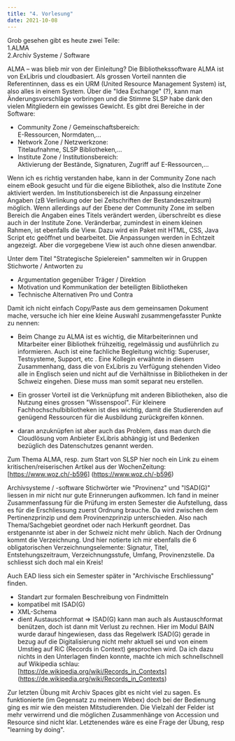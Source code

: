 ```yaml
---
title: "4. Vorlesung"
date: 2021-10-08
---
```


Grob gesehen gibt es heute zwei Teile:   
1.ALMA   
2.Archiv Systeme / Software

ALMA – was blieb mir von der Einleitung?
Die Bibliothekssoftware ALMA ist von ExLibris und cloudbasiert. Als grossen Vorteil nannten die Referentinnen, dass es ein URM (United Resource Management System) ist, also alles in einem System. Über die "Idea Exchange" (?), kann man Änderungsvorschläge vorbringen und die Stimme SLSP habe dank den vielen Mitgliedern ein gewisses Gewicht.
Es gibt drei Bereiche in der Software:

- Community Zone / Gemeinschaftsbereich:   
	E-Ressourcen, Normdaten,...
- Network Zone / Netzwerkzone:   
	Titelaufnahme, SLSP Bibliotheken,...
- Institute Zone / Institutionsbereich:   
	Aktivierung der Bestände, Signaturen, Zugriff auf E-Ressourcen,...

Wenn ich es richtig verstanden habe, kann in der Community Zone nach einem eBook gesucht und für die eigene Bibliothek, also die Institute Zone aktiviert werden. Im Institutionsbereich ist die Anpassung einzelner Angaben (zB Verlinkung oder bei Zeitschriften der Bestandeszeitraum) möglich. Wenn allerdings auf der Ebene der Community Zone im selben Bereich die Angaben eines Titels verändert werden, überschreibt es diese auch in der Institute Zone.
Veränderbar, zumindest in einem kleinen Rahmen, ist ebenfalls die View. Dazu wird ein Paket mit HTML, CSS, Java Script etc geöffnet und bearbeitet. Die Anpassungen werden in Echtzeit angezeigt. Aber die vorgegebene View ist auch ohne diesen anwendbar.

Unter dem Titel "Strategische Spielereien" sammelten wir in Gruppen Stichworte / Antworten zu 
- Argumentation gegenüber Träger / Direktion
- Motivation und Kommunikation der beteiligten Bibliotheken
- Technische Alternativen Pro und Contra

Damit ich nicht einfach Copy/Paste aus dem gemeinsamen Dokument mache, versuche ich hier eine kleine Auswahl zusammengefasster Punkte zu nennen:

- Beim Change zu ALMA ist es wichtig, die Mitarbeiterinnen und Mitarbeiter einer Bibliothek frühzeitig, regelmässig und ausführlich zu informieren. Auch ist eine fachliche Begleitung wichtig: Superuser, Testsysteme, Support, etc . Eine Kollegin erwähnte in diesem Zusammenhang, dass die von ExLibris zu Verfügung stehenden Video alle in Englisch seien und nicht auf die Verhältnisse in Bibliotheken in der Schweiz eingehen. Diese muss man somit separat neu erstellen.

- Ein grosser Vorteil ist die Verknüpfung mit anderen Bibliotheken, also die Nutzung eines grossen "Wissenspool". Für kleinere Fachhochschulbibliotheken ist dies wichtig, damit die Studierenden auf genügend Ressourcen für die Ausbildung zurückgreifen können.

- daran anzuknüpfen ist aber auch das Problem, dass man durch die Cloudlösung vom Anbieter ExLibris abhängig ist und Bedenken bezüglich des Datenschutzes genannt werden.

Zum Thema ALMA, resp. zum Start von SLSP hier noch ein Link zu einem kritischen/reiserischen Artikel aus der WochenZeitung:
[https://www.woz.ch/-b596] (https://www.woz.ch/-b596)


Archivsysteme / -software
Stichwörter wie "Provinenz" und "ISAD(G)" liessen in mir nicht nur gute Erinnerungen aufkommen. Ich fand in meiner Zusammenfassung für die Prüfung im ersten Semester die Aufstellung, dass es für die Erschliessung zuerst Ordnung brauche. Da wird zwischen dem Pertinenzprinzip und dem Provinenzprinzip unterschieden. Also nach Thema/Sachgebiet geordnet oder nach Herkunft geordnet. Das erstgenannte ist aber in der Schweiz nicht mehr üblich. Nach der Ordnung kommt die Verzeichnung. Und hier notierte ich mir ebenfalls die 6 obligatorischen Verzeichnungselemente: 
Signatur, Titel, Entstehungszeitraum, Verzeichnungsstufe, Umfang, Provinenzstelle.
Da schliesst sich doch mal ein Kreis!

Auch EAD liess sich ein Semester später in "Archivische Erschliessung" finden. 
- Standart zur formalen Beschreibung von Findmitteln
- kompatibel mit ISAD(G)
- XML-Schema
- dient Austauschformat
=> ISAD(G) kann man auch als Austauschformat benützen, doch ist dann mit Verlust zu rechnen.
Hier im Modul BAIN wurde darauf hingewiesen, dass das Regelwerk ISAD(G) gerade in bezug auf die Digitalisierung nicht mehr aktuell sei und von einem Umstieg auf RiC (Records in Context) gesprochen wird. Da ich dazu nichts in den Unterlagen finden konnte, machte ich mich schnellschnell auf Wikipedia schlau:
[https://de.wikipedia.org/wiki/Records_in_Contexts] (https://de.wikipedia.org/wiki/Records_in_Contexts)

Zur letzten Übung mit Archiv Spaces gibt es nicht viel zu sagen. Es funktionierte (im Gegensatz zu meinem Webex) doch bei der Bedienung ging es mir wie den meisten Mitstudierenden. Die Vielzahl der Felder ist mehr verwirrend und die möglichen Zusammenhänge von Accession und Resource sind nicht klar. Letztenendes wäre es eine Frage der Übung, resp "learning by doing".

